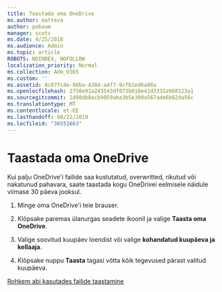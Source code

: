 ```yaml
---
title: Taastada oma OneDrive
ms.author: matteva
author: pebaum
manager: scotv
ms.date: 4/25/2018
ms.audience: Admin
ms.topic: article
ROBOTS: NOINDEX, NOFOLLOW
localization_priority: Normal
ms.collection: Adm_O365
ms.custom: ''
ms.assetid: 8c07fc4e-98ba-438d-a4f7-9cfb1ed6a08a
ms.openlocfilehash: 2750a91a243543df073b016e41d3332a968123a1
ms.sourcegitcommit: 1d98db8acb9959aba3b5e308a567ade6b62da56c
ms.translationtype: MT
ms.contentlocale: et-EE
ms.lasthandoff: 08/22/2019
ms.locfileid: "36551663"
---
```

# <a name="restore-your-onedrive"></a>Taastada oma OneDrive

Kui palju OneDrive'i failide saa kustutatud, overwritted, rikutud või nakatunud pahavara, saate taastada kogu OneDrivei eelmisele näidule viimase 30 päeva jooksul.
  
1. Minge oma OneDrive'i teie brauser.
    
2. Klõpsake paremas ülanurgas seadete ikoonil ja valige **Taasta oma OneDrive**.
    
3. Valige soovitud kuupäev loendist või valige **kohandatud kuupäeva ja kellaaja**.
    
4. Klõpsake nuppu **Taasta** tagasi võtta kõik tegevused pärast valitud kuupäeva. 
    
[Rohkem abi kasutades failide taastamine](https://go.microsoft.com/fwlink/?linkid=872874)
  

